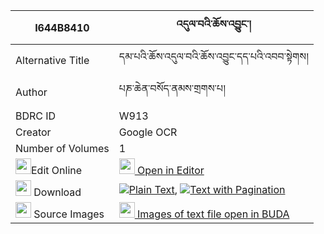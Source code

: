 |I644B8410|འདུལ་བའི་ཆོས་འབྱུང་། 
| --- | --- 
|Alternative Title |དམ་པའི་ཆོས་འདུལ་བའི་ཆོས་འབྱུང་དད་པའི་འབབ་སྟེགས།
|Author| པཎ་ཆེན་བསོད་ནམས་གྲགས་པ།
|BDRC ID | W913
|Creator | Google OCR
|Number of Volumes| 1
|<img width="25" src="https://img.icons8.com/color/25/000000/edit-property.png">Edit Online| [<img width="25" src="https://avatars.githubusercontent.com/u/45091458?s=200&v=4"> Open in Editor](http://editor.openpecha.org/I644B8410)
|<img width="25" src="https://img.icons8.com/fluent/48/000000/download-2.png"/>  Download | [![](https://img.icons8.com/color/20/000000/txt.png)Plain Text](https://github.com/Openpecha/I644B8410/releases/download/v2/dulwa_i_chojung_plain_I644B8410.zip), [![](https://img.icons8.com/color/20/000000/txt.png)Text with Pagination](https://github.com/Openpecha/I644B8410/releases/download/v2/dulwa_i_chojung_pages_I644B8410.zip)
|<img width="25" src="https://img.icons8.com/plasticine/100/000000/pictures-folder.png"/>  Source Images | [<img width="25" src="https://library.bdrc.io/icons/BUDA-small.svg"> Images of text file open in BUDA](https://library.bdrc.io/show/bdr:W913)